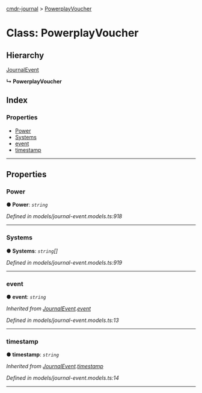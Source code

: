 [cmdr-journal](../README.md) > [PowerplayVoucher](../classes/powerplayvoucher.md)



# Class: PowerplayVoucher

## Hierarchy


 [JournalEvent](journalevent.md)

**↳ PowerplayVoucher**







## Index

### Properties

* [Power](powerplayvoucher.md#power)
* [Systems](powerplayvoucher.md#systems)
* [event](powerplayvoucher.md#event)
* [timestamp](powerplayvoucher.md#timestamp)



---
## Properties
<a id="power"></a>

###  Power

**●  Power**:  *`string`* 

*Defined in models/journal-event.models.ts:918*





___

<a id="systems"></a>

###  Systems

**●  Systems**:  *`string`[]* 

*Defined in models/journal-event.models.ts:919*





___

<a id="event"></a>

###  event

**●  event**:  *`string`* 

*Inherited from [JournalEvent](journalevent.md).[event](journalevent.md#event)*

*Defined in models/journal-event.models.ts:13*





___

<a id="timestamp"></a>

###  timestamp

**●  timestamp**:  *`string`* 

*Inherited from [JournalEvent](journalevent.md).[timestamp](journalevent.md#timestamp)*

*Defined in models/journal-event.models.ts:14*





___



